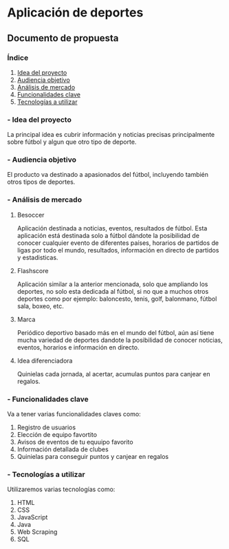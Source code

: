 # Aplicación de deportes
## Documento de propuesta

### Índice

1. [Idea del proyecto](https://github.com/ernestova10/DWEC/blob/main/README.md#--idea-del-proyecto)
2. [Audiencia objetivo](https://github.com/ernestova10/DWEC/blob/main/README.md#--audiencia-objetivo)
3. [Análisis de mercado](https://github.com/ernestova10/DWEC/blob/main/README.md#--an%C3%A1lisis-de-mercado)
4. [Funcionalidades clave](https://github.com/ernestova10/DWEC/blob/main/README.md#--funcionalidades-clave)
5. [Tecnologías a utilizar](https://github.com/ernestova10/DWEC/blob/main/README.md#--tecnolog%C3%ADas-a-utilizar)

 
### - Idea del proyecto 

La principal idea es cubrir información y noticias precisas principalmente sobre fútbol y algun que otro tipo de deporte.

### - Audiencia objetivo 

El producto va destinado a apasionados del fútbol, incluyendo también otros tipos de deportes.

### - Análisis de mercado
1. Besoccer
   
    Aplicación destinada a noticias, eventos, resultados de fútbol.
    Esta aplicación está destinada solo a fútbol dándote la posibilidad de conocer cualquier evento de diferentes países, horarios de partidos de ligas por todo el mundo, resultados, información en directo de partidos y estadisticas.

2. Flashscore

   Aplicación similar a la anterior mencionada, solo que ampliando los deportes, no solo esta dedicada al fútbol, si no que a muchos otros deportes como por ejemplo: baloncesto, tenis, golf, balonmano, fútbol sala, boxeo, etc.

3. Marca

   Periódico deportivo basado más en el mundo del fútbol, aún así tiene mucha variedad de deportes dandote la posibilidad de conocer noticias, eventos, horarios e información en directo.

5. Idea diferenciadora
   
    Quinielas cada jornada, al acertar, acumulas puntos para canjear en regalos.

### - Funcionalidades clave

Va a tener varias funcionalidades claves como:
1. Registro de usuarios
2. Elección de equipo favortito
3. Avisos de eventos de tu equuipo favorito
4. Información detallada de clubes
5. Quinielas para conseguir puntos y canjear en regalos
   
### - Tecnologías a utilizar

Utilizaremos varias tecnologías como:
1. HTML
2. CSS
3. JavaScript
4. Java
5. Web Scraping
6. SQL
   
